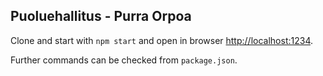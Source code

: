 ## Puoluehallitus - Purra Orpoa

Clone and start with `npm start` and open in browser [http://localhost:1234](http://localhost:1234).

Further commands can be checked from `package.json`.